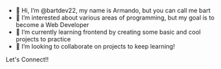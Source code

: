 - 👋 Hi, I’m @bartdev22, my name is Armando, but you can call me bart
- 👀 I’m interested about various areas of programming, but my goal is to become a Web Developer
- 🌱 I’m currently learning frontend by creating some basic and cool projects to practice
- 💞️ I’m looking to collaborate on projects to keep learning!

Let's Connect!!

